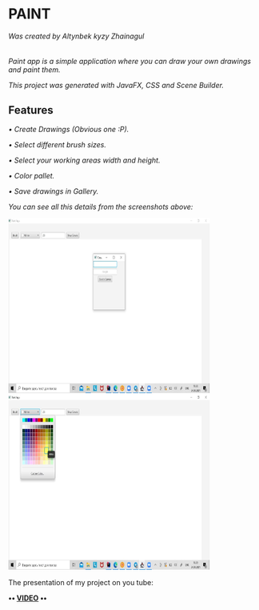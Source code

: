 # PAINT
<i>Was created by Altynbek kyzy Zhainagul</i>
<h6></h6>
<p><i>Paint app is a simple application where you can draw your own drawings and paint them.</i></p>
<p><i>This project was generated with JavaFX, CSS and Scene Builder.</i></p>
<h2><b>Features</b></h2>
<p><i> • Create Drawings (Obvious one :P).</i></p>
<p><i> • Select different brush sizes. </i></p>
<p><i> • Select your working areas width and height. </i></p>
<p><i> • Color pallet.</i></p>
<p><i> • Save drawings in Gallery.</i></p>
<p><i>You can see all this details from the screenshots above:</i></p>
<img src="Screenshots/4.jpg" width="80%" height="350">
<img src="Screenshots/8.jpg" width="80%" height="350">
<p>The presentation of my project on you tube: </p>
<b> •• <a href="https://youtu.be/FasWHdO3rSQ">VIDEO</a> ••</b>
